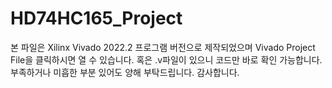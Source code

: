 # HD74HC165_Project
본 파일은 Xilinx Vivado 2022.2 프로그램 버전으로 제작되었으며 Vivado Project File을 클릭하시면 열 수 있습니다. 혹은 .v파일이 있으니  코드만 바로 확인 가능합니다. 부족하거나 미흡한 부분 있어도 양해 부탁드립니다. 감사합니다.
